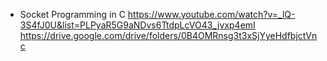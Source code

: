 - Socket Programming in C
https://www.youtube.com/watch?v=_lQ-3S4fJ0U&list=PLPyaR5G9aNDvs6TtdpLcVO43_jvxp4emI
https://drive.google.com/drive/folders/0B4OMRnsg3t3xSjYyeHdfbjctVnc
